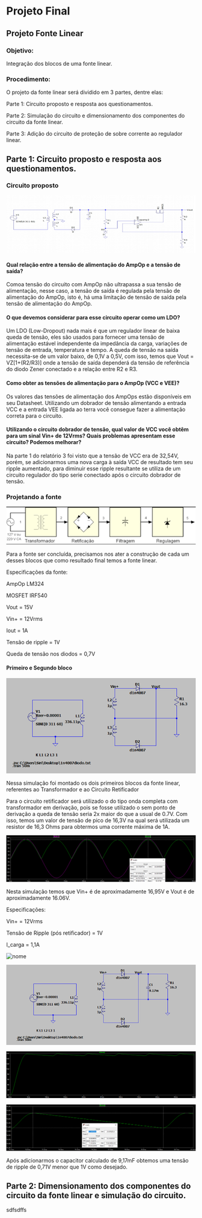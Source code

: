 # Projeto Final

## Projeto Fonte Linear

### Objetivo:

Integração dos blocos de uma fonte linear.

### Procedimento:

O projeto da fonte linear será dividido em 3 partes, dentre elas:

Parte 1: Circuito proposto e resposta aos questionamentos.

Parte 2: Simulação do circuito e dimensionamento dos componentes do circuito da fonte linear.

Parte 3: Adição do circuito de proteção de sobre corrente ao regulador linear.

## Parte 1: Circuito proposto e resposta aos questionamentos.

### Circuito proposto

![nome](/relatorio_eletronica_1/fonte1.png)

#### Qual relação entre a tensão de alimentação do AmpOp e a tensão de saída?

Comoa tensão do circuito com AmpOp não ultrapassa a sua tensão de alimentação, nesse caso, a tensão de saída é regulada pela tensão de alimentação do AmpOp, isto é, há uma limitação de tensão de saída pela tensão de alimentação do AmpOp.

#### O que devemos considerar para esse circuito operar como um LDO?

Um LDO (Low-Dropout) nada mais é que um regulador linear de baixa queda de tensão, eles são usados para fornecer uma tensão de alimentação estável independente da impedância da carga, variações de tensão de entrada, temperatura e tempo. A queda de tensão na saída necessita-se de um valor baixo, de 0,1V a 0,5V, com isso, temos que Vout = VZ[1+(R2/R3)] onde a tensão de saída dependerá da tensão de referência do diodo Zener conectado e a relação entre R2 e R3.

#### Como obter as tensões de alimentação para o AmpOp (VCC e VEE)?

Os valores das tensões de alimentação dos AmpOps estão disponíveis em seu Datasheet. Utilizando um dobrador de tensão alimentando a entrada VCC e a entrada VEE ligada ao terra você consegue fazer a alimentação correta para o circuito.


#### Utilizando o circuito dobrador de tensão, qual valor de VCC você obtêm para um sinal Vin+ de 12Vrms? Quais problemas apresentam esse circuito? Podemos melhorar?

Na parte 1 do relatório 3 foi visto que a tensão de VCC era de 32,54V, porém, se adicionarmos uma nova carga à saída VCC de resultado tem seu ripple aumentado, para diminuir esse ripple resultante se utiliza de um circuito regulador do tipo serie conectado após o circuito dobrador de tensão.

### Projetando a fonte

![nome](/relatorio_eletronica_1/blocofonte.png)

Para a fonte ser concluída, precisamos nos ater a construção de cada um desses blocos que como resultado final temos a fonte linear.

Especificações da fonte:

AmpOp LM324

MOSFET IRF540

Vout = 15V

Vin+ = 12Vrms

Iout = 1A

Tensão de ripple = 1V

Queda de tensão nos diodos = 0,7V

#### Primeiro e Segundo bloco

![nome](/relatorio_eletronica_1/simuladson.png)

Nessa simulação foi montado os dois primeiros blocos da fonte linear, referentes ao Transformador e ao Circuito Retificador

Para o circuito retificador será utilizado o do tipo onda completa com transformador em derivação, pois se fosse utilizado o sem ponto de derivação a queda de tensão seria 2x maior do que a usual de 0.7V. Com isso, temos um valor de tensão de pico de 16,3V na qual será utilizada um resistor de 16,3 Ohms para obtermos uma corrente máxima de 1A.

![nome](/relatorio_eletronica_1/voutvin.png)

Nesta simulação temos que Vin+ é de aproximadamente 16,95V e Vout é de aproximadamente 16.06V.

Especificações:

Vin+ = 12Vrms

Tensão de Ripple (pós retificador) = 1V

I_carga = 1,1A

![nome](/relatorio_eletronica_1/calcuu.png)

![nome](/relatorio_eletronica_1/comcapa.png)


![nome](/relatorio_eletronica_1/ripleson.png)

![nome](/relatorio_eletronica_1/riper.png)

Após adicionarmos o capacitor calculado de 9,17mF obtemos uma tensão de ripple de 0,71V menor que 1V como desejado.

## Parte 2: Dimensionamento dos componentes do circuito da fonte linear e simulação do circuito.
sdfsdffs
